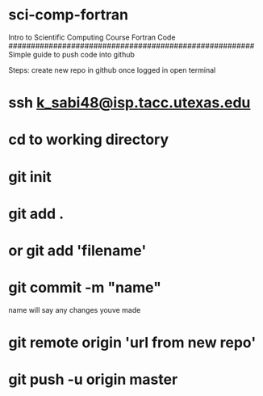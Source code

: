 # sci-comp-fortran
Intro to Scientific Computing Course
Fortran Code
#######################################################
Simple guide to push code into github

Steps:
create new repo in github once logged in
open terminal
# ssh k_sabi48@isp.tacc.utexas.edu
# cd to working directory
# git init
# git add .
  # or git add 'filename'
# git commit -m "name"
  name will say any changes youve made
# git remote origin 'url from new repo'
# git push -u origin master
